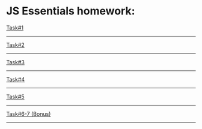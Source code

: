 <h1>JS Essentials homework:</h1>
<a href="https://ehot-gh.github.io/JS%20Essentials%20homework/tast1.html">Task#1</a>
<hr>
<a href="https://ehot-gh.github.io/JS%20Essentials%20homework/tast2.html">Task#2</a>
<hr>
<a href="https://ehot-gh.github.io/JS%20Essentials%20homework/tast3.html">Task#3</a>
<hr>
<a href="https://ehot-gh.github.io/JS%20Essentials%20homework/tast4.html">Task#4</a>
<hr>
<a href="https://ehot-gh.github.io/JS%20Essentials%20homework/tast5.html">Task#5</a>
<hr>
<a href="https://ehot-gh.github.io/theGameGuessTheNumber/">Task#6-7 (Bonus)</a>
<hr>
